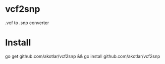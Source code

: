 # vcf2snp
.vcf to .snp converter

# Install
go get github.com/akotlar/vcf2snp && go install github.com/akotlar/vcf2snp
